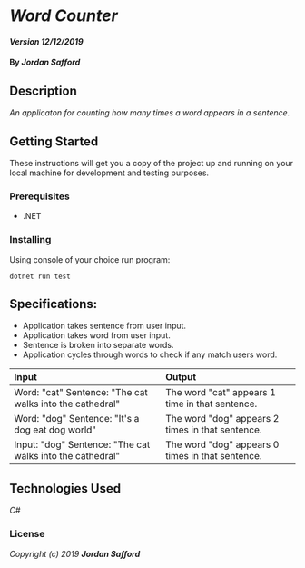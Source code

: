 # _Word Counter_

#### _Version 12/12/2019_

#### By _**Jordan Safford**_

## Description

_An applicaton for counting how many times a word appears in a sentence._


## Getting Started

These instructions will get you a copy of the project up and running on your local machine for development and testing purposes.

### Prerequisites

* .NET

### Installing

Using console of your choice run program: 
```
dotnet run test
```

## Specifications:
* Application takes sentence from user input.
* Application takes word from user input.
* Sentence is broken into separate words.
* Application cycles through words to check if any match users word.

|Input | Output |
| :------------- | :------------- |
|  Word: "cat" Sentence: "The cat walks into the cathedral" | The word "cat" appears 1 time in that sentence. |
| Word: "dog" Sentence: "It's a dog eat dog world" | The word "dog" appears 2 times in that sentence. |
| Input: "dog" Sentence: "The cat walks into the cathedral" | The word "dog" appears 0 times in that sentence. |

## Technologies Used

_C#_

### License

*_Copyright (c) 2019 **Jordan Safford**_*
